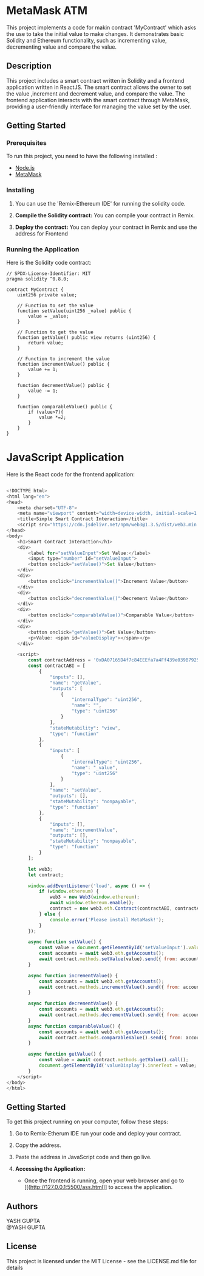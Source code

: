 # MetaMask ATM

This project implements a code for makin contract 'MyContract' which asks the use to take the initial value to make changes. It demonstrates basic Solidity and Ethereum functionality, such as incrementing value, decrementing value and compare the value.

## Description

This project includes a smart contract written in Solidity and a frontend application written in ReactJS. The smart contract allows the owner to set the value ,increment and decrement value, and compare the value. The frontend application interacts with the smart contract through MetaMask, providing a user-friendly interface for managing the value set by the user.

## Getting Started

### Prerequisites

To run this project, you need to have the following installed :

- [Node.js](https://nodejs.org/)
- [MetaMask](https://metamask.io/)

### Installing

1. You can use the 'Remix-Ethereum IDE' for running the solidity code. 

3. **Compile the Solidity contract:**
    You can compile your contract in Remix.

4. **Deploy the contract:**
    You can deploy your contract in Remix and use the address for Frontend

### Running the Application

Here is the Solidity code contract:


```solidity
// SPDX-License-Identifier: MIT
pragma solidity ^0.8.0;

contract MyContract {
    uint256 private value;

    // Function to set the value
    function setValue(uint256 _value) public {
        value = _value;
    }

    // Function to get the value
    function getValue() public view returns (uint256) {
        return value;
    }

    // Function to increment the value
    function incrementValue() public {
        value += 1;
    }

    function decrementValue() public {
        value -= 1;
    }

    function comparableValue() public {
        if (value>7){
            value *=2;
        }
    }
}
```



# JavaScript Application

Here is the React code for the frontend application:



```javascript

<!DOCTYPE html>
<html lang="en">
<head>
    <meta charset="UTF-8">
    <meta name="viewport" content="width=device-width, initial-scale=1.0">
    <title>Simple Smart Contract Interaction</title>
    <script src="https://cdn.jsdelivr.net/npm/web3@1.3.5/dist/web3.min.js"></script>
</head>
<body>
    <h1>Smart Contract Interaction</h1>
    <div>
        <label for="setValueInput">Set Value:</label>
        <input type="number" id="setValueInput">
        <button onclick="setValue()">Set Value</button>
    </div>
    <div>
        <button onclick="incrementValue()">Increment Value</button>
    </div>
    <div>
        <button onclick="decrementValue()">Decrement Value</button>
    </div>
    <div>
        <button onclick="comparableValue()">Comparable Value</button>
    </div>
    <div>
        <button onclick="getValue()">Get Value</button>
        <p>Value: <span id="valueDisplay"></span></p>
    </div>

    <script>
        const contractAddress = '0xDA07165D4f7c84EEEfa7a4Ff439e039B7925d3dF';
        const contractABI = [
            {
                "inputs": [],
                "name": "getValue",
                "outputs": [
                    {
                        "internalType": "uint256",
                        "name": "",
                        "type": "uint256"
                    }
                ],
                "stateMutability": "view",
                "type": "function"
            },
            {
                "inputs": [
                    {
                        "internalType": "uint256",
                        "name": "_value",
                        "type": "uint256"
                    }
                ],
                "name": "setValue",
                "outputs": [],
                "stateMutability": "nonpayable",
                "type": "function"
            },
            {
                "inputs": [],
                "name": "incrementValue",
                "outputs": [],
                "stateMutability": "nonpayable",
                "type": "function"
            }
        ];

        let web3;
        let contract;

        window.addEventListener('load', async () => {
            if (window.ethereum) {
                web3 = new Web3(window.ethereum);
                await window.ethereum.enable();
                contract = new web3.eth.Contract(contractABI, contractAddress);
            } else {
                console.error('Please install MetaMask!');
            }
        });

        async function setValue() {
            const value = document.getElementById('setValueInput').value;
            const accounts = await web3.eth.getAccounts();
            await contract.methods.setValue(value).send({ from: accounts[0] });
        }

        async function incrementValue() {
            const accounts = await web3.eth.getAccounts();
            await contract.methods.incrementValue().send({ from: accounts[0] });
        }

        async function decrementValue() {
            const accounts = await web3.eth.getAccounts();
            await contract.methods.decrementValue().send({ from: accounts[0] });
        }
        async function comparableValue() {
            const accounts = await web3.eth.getAccounts();
            await contract.methods.comparableValue().send({ from: accounts[0] });
        }

        async function getValue() {
            const value = await contract.methods.getValue().call();
            document.getElementById('valueDisplay').innerText = value;
        }
    </script>
</body>
</html>
```

## Getting Started

To get this project running on your computer, follow these steps:

1. Go to Remix-Etherum IDE run your code and deploy your contract.

2. Copy the address.

3. Paste the address in JavaScript code and then go live. 

6. **Accessing the Application:**
   - Once the frontend is running, open your web browser and go to [[(http://127.0.0.1:5500/ass.html]] to access the application.


## Authors

YASH GUPTA  
@YASH GUPTA


## License

This project is licensed under the MIT License - see the LICENSE.md file for details
